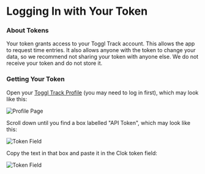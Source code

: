 # Logging In with Your Token

### About Tokens
Your token grants access to your Toggl Track account. This allows the app to request time entries. It also allows anyone with the token to change your data, so we recommend not sharing your token with anyone else. We do not receive your token and do not store it.

### Getting Your Token
Open your [Toggl Track Profile](https://track.toggl.com/profile) (you may need to log in first), which may look like this:

![Profile Page](https://eliyap.github.io/Clok/token/profile.png)



Scroll down until you find a box labelled "API Token", which may look like this:

![Token Field](https://eliyap.github.io/Clok/token/field.png)



Copy the text in that box and paste it in the Clok token field:

![Token Field](https://eliyap.github.io/Clok/token/loginScreen.png)